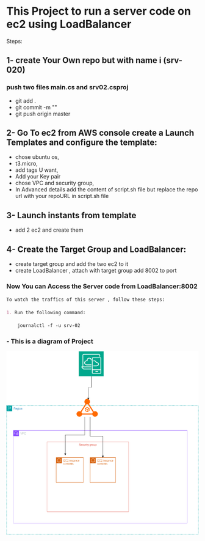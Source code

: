 # This Project to run a server code on ec2 using  LoadBalancer
Steps:

## 1- create Your Own repo but with name i  (srv-020) 

###  push two files  main.cs and srv02.csproj
-  git add .
-  git commit -m ""
-  git push origin master
## 2- Go To ec2 from AWS console create a Launch Templates  and configure the template:
-    chose ubuntu os,
-    t3.micro,
-    add tags U want,
-    Add your Key pair 
-    chose VPC and security group,  
-    In Advanced details add the content of script.sh file  but replace  the repo url with your repoURL in script.sh file
## 3-   Launch instants from  template 
-    add 2 ec2 and create them  
## 4- Create the Target Group and LoadBalancer:
- create target group and add the two ec2 to it 
- create LoadBalancer , attach with target group add 8002 to port 

###  Now  You can Access the Server code from LoadBalancer:8002
```markdown
To watch the traffics of this server , follow these steps:

1. Run the following command:
  
    journalctl -f -u srv-02
``` 

### - This is a diagram of Project 

![The diagram of projcts](https://github.com/khaledhawil/srv-02/blob/master/Untitled%20Diagram.drawio.png)
